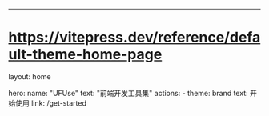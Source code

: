 ---
# https://vitepress.dev/reference/default-theme-home-page
layout: home

hero:
  name: "UFUse"
  text: "前端开发工具集"
  actions:
    - theme: brand
      text: 开始使用
      link: /get-started
